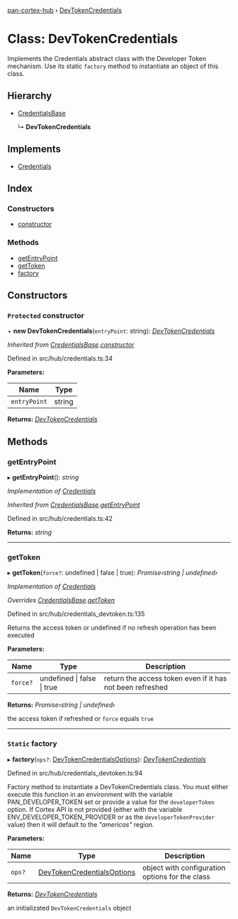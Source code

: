 [pan-cortex-hub](../README.md) › [DevTokenCredentials](devtokencredentials.md)

# Class: DevTokenCredentials

Implements the Credentials abstract class with the Developer Token mechanism.
Use its static `factory` method to instantiate an object of this class.

## Hierarchy

* [CredentialsBase](credentialsbase.md)

  ↳ **DevTokenCredentials**

## Implements

* [Credentials](../interfaces/credentials.md)

## Index

### Constructors

* [constructor](devtokencredentials.md#protected-constructor)

### Methods

* [getEntryPoint](devtokencredentials.md#getentrypoint)
* [getToken](devtokencredentials.md#gettoken)
* [factory](devtokencredentials.md#static-factory)

## Constructors

### `Protected` constructor

\+ **new DevTokenCredentials**(`entryPoint`: string): *[DevTokenCredentials](devtokencredentials.md)*

*Inherited from [CredentialsBase](credentialsbase.md).[constructor](credentialsbase.md#protected-constructor)*

Defined in src/hub/credentials.ts:34

**Parameters:**

Name | Type |
------ | ------ |
`entryPoint` | string |

**Returns:** *[DevTokenCredentials](devtokencredentials.md)*

## Methods

###  getEntryPoint

▸ **getEntryPoint**(): *string*

*Implementation of [Credentials](../interfaces/credentials.md)*

*Inherited from [CredentialsBase](credentialsbase.md).[getEntryPoint](credentialsbase.md#getentrypoint)*

Defined in src/hub/credentials.ts:42

**Returns:** *string*

___

###  getToken

▸ **getToken**(`force?`: undefined | false | true): *Promise‹string | undefined›*

*Implementation of [Credentials](../interfaces/credentials.md)*

*Overrides [CredentialsBase](credentialsbase.md).[getToken](credentialsbase.md#abstract-gettoken)*

Defined in src/hub/credentials_devtoken.ts:135

Returns the access token or undefined if no refresh operation has been executed

**Parameters:**

Name | Type | Description |
------ | ------ | ------ |
`force?` | undefined &#124; false &#124; true | return the access token even if it has not been refreshed |

**Returns:** *Promise‹string | undefined›*

the access token if refreshed or `force` equals `true`

___

### `Static` factory

▸ **factory**(`ops?`: [DevTokenCredentialsOptions](../interfaces/devtokencredentialsoptions.md)): *[DevTokenCredentials](devtokencredentials.md)*

Defined in src/hub/credentials_devtoken.ts:94

Factory method to instantiate a DevTokenCredentials class. You must
either execute this function in an environment with the variable
PAN_DEVELOPER_TOKEN set or provide a value for the `developerToken`
option. If Cortex API is not provided (either with the variable
ENV_DEVELOPER_TOKEN_PROVIDER or as the `developerTokenProvider` value)
then it will default to the _"americas"_ region.

**Parameters:**

Name | Type | Description |
------ | ------ | ------ |
`ops?` | [DevTokenCredentialsOptions](../interfaces/devtokencredentialsoptions.md) | object with configuration options for the class |

**Returns:** *[DevTokenCredentials](devtokencredentials.md)*

an initializated `DevTokenCredentials` object
